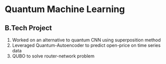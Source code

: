 # Quantum Machine Learning
## B.Tech Project
1. Worked on an alternative to quantum CNN using superposition method
2. Leveraged Quantum-Autoencoder to predict open-price on time series data
3. QUBO to solve router-network problem

